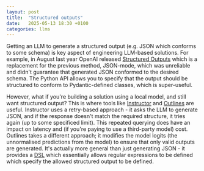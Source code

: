 ```yaml
---
layout: post
title:  "Structured outputs"
date:   2025-05-13 18:30 +0100
categories: llms
---
```


Getting an LLM to generate a structured output (e.g. JSON which conforms to some schema) is key aspect of engineering LLM-based solutions.
For example, in August last year OpenAI released [Structured Outputs](https://openai.com/index/introducing-structured-outputs-in-the-api/) which is a replacement
for the previous method, JSON-mode, which was unreliable and didn't guarantee that generated JSON conformed to the desired schema. The Python API allows
you to specify that the output should be structured to conform to Pydantic-defined classes, which is super-useful.

However, what if you're building a solution using a local model, and still want structured output? This is where tools like [Instructor](https://python.useinstructor.com/)
 and [Outlines](https://github.com/dottxt-ai/outlines) are useful. Instructor uses a retry-based approach - it asks the LLM to generate JSON, and if the response
 doesn't match the required structure, it tries again (up to some specificed limit). This repeated querying does have an impact on latency and (if you're paying
 to use a third-party model) cost. Outlines takes a different approach; it modifies the model logits (the unnormalised predictions from the model) to ensure that
 only valid outputs are generated. It's actually more general than just generating JSON - it provides a [DSL](https://dottxt-ai.github.io/outlines/latest/reference/regex_dsl/)
 which essentially allows regular expressions to be defined which specify the allowed structured output to be defined.
 

